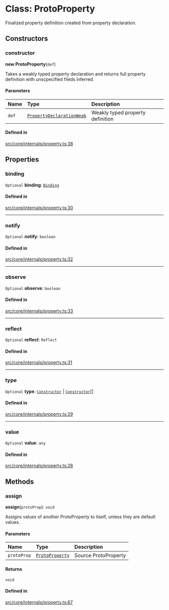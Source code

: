 # Class: ProtoProperty

Finalized property definition created from property declaration.

## Constructors

### constructor

**new ProtoProperty**(`def`)

Takes a weakly typed property declaration and returns full property definition with unscpecified fileds inferred.

#### Parameters

| Name | Type | Description |
| :------ | :------ | :------ |
| `def` | [`PropertyDeclarationWeak`](../README.md#propertydeclarationweak) | Weakly typed property definition |

#### Defined in

[src/core/internals/property.ts:38](https://github.com/io-gui/io/blob/main/src/core/internals/property.ts#L38)

## Properties

### binding

 `Optional` **binding**: [`Binding`](Binding.md)

#### Defined in

[src/core/internals/property.ts:30](https://github.com/io-gui/io/blob/main/src/core/internals/property.ts#L30)

___

### notify

 `Optional` **notify**: `boolean`

#### Defined in

[src/core/internals/property.ts:32](https://github.com/io-gui/io/blob/main/src/core/internals/property.ts#L32)

___

### observe

 `Optional` **observe**: `boolean`

#### Defined in

[src/core/internals/property.ts:33](https://github.com/io-gui/io/blob/main/src/core/internals/property.ts#L33)

___

### reflect

 `Optional` **reflect**: `Reflect`

#### Defined in

[src/core/internals/property.ts:31](https://github.com/io-gui/io/blob/main/src/core/internals/property.ts#L31)

___

### type

 `Optional` **type**: [`Constructor`](../README.md#constructor) \| [`Constructor`](../README.md#constructor)[]

#### Defined in

[src/core/internals/property.ts:29](https://github.com/io-gui/io/blob/main/src/core/internals/property.ts#L29)

___

### value

 `Optional` **value**: `any`

#### Defined in

[src/core/internals/property.ts:28](https://github.com/io-gui/io/blob/main/src/core/internals/property.ts#L28)

## Methods

### assign

**assign**(`protoProp`): `void`

Assigns values of another ProtoProperty to itself, unless they are default values.

#### Parameters

| Name | Type | Description |
| :------ | :------ | :------ |
| `protoProp` | [`ProtoProperty`](ProtoProperty.md) | Source ProtoProperty |

#### Returns

`void`

#### Defined in

[src/core/internals/property.ts:67](https://github.com/io-gui/io/blob/main/src/core/internals/property.ts#L67)
